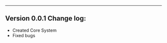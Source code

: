 -------------------------
Version 0.0.1 Change log:
-------------------------
- Created Core System
- Fixed bugs
